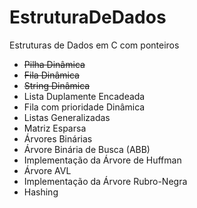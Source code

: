 # EstruturaDeDados
Estruturas de Dados em C com ponteiros

- <strike>Pilha Dinâmica</strike> 
- <strike>Fila Dinâmica</strike> 
- <strike>String Dinâmica</strike>
- Lista Duplamente Encadeada
- Fila com prioridade Dinâmica
- Listas Generalizadas
- Matriz Esparsa
- Árvores Binárias
- Árvore Binária de Busca (ABB)
- Implementação da Árvore de Huffman
- Árvore AVL
- Implementação da Árvore Rubro-Negra
- Hashing
